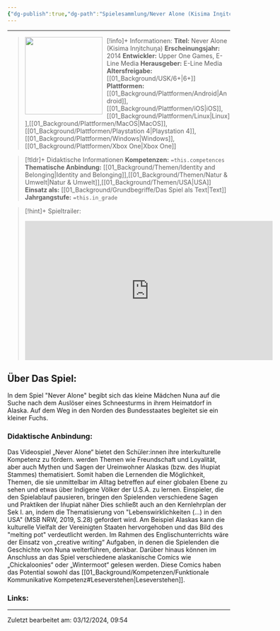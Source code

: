 ```yaml
---
{"dg-publish":true,"dg-path":"Spielesammlung/Never Alone (Kisima Inŋitchuŋa).md","permalink":"/spielesammlung/never-alone-kisima-innitchuna/","noteIcon":"1"}
---
```


---
>[!info]+ Informationen:
><img src="https://cdn1.epicgames.com/offer/b13f6a1e5121469d8a825947b759339d/EGS_NeverAloneKisimaIngitchuna_UpperOneGamesELineMedia_S2_1200x1600-f1c99ff9638dd36c65e87dedcbb564f1" style="float:left;height:175px;padding-right:10px">**Titel:** Never Alone (Kisima Inŋitchuŋa)
>**Erscheinungsjahr:** 2014
>**Entwickler:** Upper One Games, E-Line Media
>**Herausgeber:** E-Line Media
>**Altersfreigabe:** [[01_Background/USK/6+\|6+]]
>**Plattformen:** [[01_Background/Plattformen/Android\|Android]],[[01_Background/Plattformen/iOS\|iOS]],[[01_Background/Plattformen/Linux\|Linux]],[[01_Background/Plattformen/MacOS\|MacOS]],[[01_Background/Plattformen/Playstation 4\|Playstation 4]],[[01_Background/Plattformen/Windows\|Windows]],[[01_Background/Plattformen/Xbox One\|Xbox One]]

>[!tldr]+ Didaktische Informationen
>**Kompetenzen:** `=this.competences`
>**Thematische Anbindung:** [[01_Background/Themen/Identity and Belonging\|Identity and Belonging]],[[01_Background/Themen/Natur & Umwelt\|Natur & Umwelt]],[[01_Background/Themen/USA\|USA]]
>**Einsatz als:** [[01_Background/Grundbegriffe/Das Spiel als Text\|Text]]
>**Jahrgangstufe:** `=this.in_grade`

>[!hint]+ Spieltrailer:
><iframe width="560" height="315" src="https://www.youtube.com/embed/lM_80zVzwpI?si=mOUt_LMgJYPDSR1X" title="YouTube video player" frameborder="0" allow="accelerometer; autoplay; clipboard-write; encrypted-media; gyroscope; picture-in-picture; web-share" referrerpolicy="strict-origin-when-cross-origin" allowfullscreen></iframe>


## Über Das Spiel:
In dem Spiel "Never Alone" begibt sich das kleine Mädchen Nuna auf die Suche nach dem Auslöser eines Schneesturms in ihrem Heimatdorf in Alaska. Auf dem Weg in den Norden des Bundesstaates begleitet sie ein kleiner Fuchs.
### Didaktische Anbindung:
Das Videospiel „Never Alone“ bietet den Schüler:innen ihre interkulturelle Kompetenz zu fördern. werden Themen wie Freundschaft und Loyalität, aber auch Mythen und Sagen der Ureinwohner Alaskas (bzw. des Iñupiat Stammes) thematisiert. Somit haben die Lernenden die Möglichkeit, Themen, die sie unmittelbar im Alltag betreffen auf einer globalen Ebene zu sehen und etwas über Indigene Völker der U.S.A. zu lernen. Einspieler, die den Spielablauf pausieren, bringen den Spielenden verschiedene Sagen und Praktiken der Iñupiat näher
Dies schließt auch an den Kernlehrplan der Sek I. an, indem die Thematisierung von "Lebenswirklichkeiten (...) in den USA" (MSB NRW, 2019, S.28) gefordert wird. Am Beispiel Alaskas kann die kulturelle Vielfalt der Vereinigten Staaten hervorgehoben und das Bild des "melting pot" verdeutlicht werden. Im Rahmen des Englischunterrichts wäre der Einsatz von „creative writing“ Aufgaben, in denen die Spielenden die Geschichte von Nuna weiterführen, denkbar. Darüber hinaus können im Anschluss an das Spiel verschiedene alaskanische Comics wie „Chickaloonies“ oder „Wintermoot“ gelesen werden. Diese Comics haben das Potential sowohl das [[01_Background/Kompetenzen/Funktionale Kommunikative Kompetenz#Leseverstehen\|Leseverstehen]]. 
### Links:

---
Zuletzt bearbeitet am: 03/12/2024, 09:54